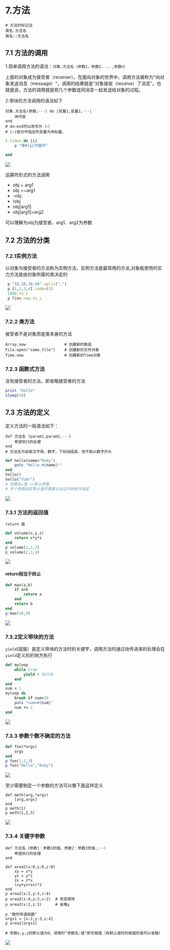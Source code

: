 # 7.方法

```text
# 方法的标记法
类名.方法名
类名::方法名
```

## 7.1 方法的调用

1.简单调用方法的语法：`对象.方法名（参数1，参数2，...,参数n）`

上面的对象成为接受者（receiver）。在面向对象的世界中，调用方法被称为"向对象发送消息（message）"，调用的结果就是“对象接收（receive）了消息”。也就是说，方法的调用就是把几个参数连同消息一起发送给对象的过程。

2.带块的方法调用的语法如下

```text
对象.方法名(参数，···) do |变量1,变量2,···|
    块内容
end
# do~end可以改写为｛~｝
# |~|部分中指定的变量为块标量。
```

```ruby
5.times do |i|
	p "第#{i}次循环"
	
end
```

![](../.gitbook/assets/image%20%28122%29.png)

运算符形式的方法调用

* obj + arg1
* obj =~arg1
* -obj
* !obj
* obj\[arg1\]
* obj\[arg1\]=arg2

可以理解为obj为接受者，arg1、arg2为参数

## 7.2 方法的分类

### 7.2.1实例方法

以对象为接受者的方法称为实例方法，实例方法是最常用的方法,对象能使用的实力方法是由对象所属的类决定的

```ruby
 p "10,20,30,40".split(",")
 p [1,2,3,4].index(2)
 1000.to_s
 p Time.now.to_s
```

![](../.gitbook/assets/image%20%2837%29.png)

### 7.2.2 类方法

接受者不是对象而是类本身的方法

```text
Array.new                 # 创建新的数组
File.open("some_file")    # 创建新的文件对象
Time.now                  # 创建新的Time对象
```

### 7.2.3 函数式方法

没有接受者的方法，即省略接受者的方法

```ruby
print "hello"
sleep(10)
```

## 7.3 方法的定义

定义方法的一般语法如下：

```text
def 方法名 (param1,param2,···)
    希望执行的处理
end
# 方法名可由英文字母，数字，下划线组成，但不能以数字开头
```

```ruby
def hello(name="Ruby")  
	puts "Hello #{name}!"
end
hello()
hello("Yubr")
# 参数名=值 =>默认参数
# 多个参数指定默认值时需要从右边开始依次指定
```

![](../.gitbook/assets/image%20%2880%29.png)

### 7.3.1 方法的返回值

`return 值`

```ruby
def volume(x,y,z)
	return x*y*z
end
p volume(1,2,3)
p volume(2,3,4)
```

![](../.gitbook/assets/image%20%28137%29.png)

#### return相当于终止

```ruby
def max(a,b)
	if a>b 
		return a
	end
	return b 
end
p max(10,9)

```

![](../.gitbook/assets/image%20%2842%29.png)

### 7.3.2定义带块的方法

`yield`\(屈服）是定义带块的方法时的关键字，调用方法时通过块传进来的处理会在`yield`定义的的地方执行

```ruby
def myloop
	while true
		yield # 执行块
	end
end
num = 1
myloop do
	break if num>10
	puts "num=#{num}"
	num += 2
end
```

![](../.gitbook/assets/image%20%2887%29.png)

### 7.3.3 参数个数不确定的方法

```ruby
def foo(*args)
	args
end
p foo(1,2,3)
p foo("Hello","Ruby")
```

![](../.gitbook/assets/image%20%28126%29.png)

至少需要制定一个参数的方法可以像下面这样定义

```text
def meth(arg,*args)
	[arg,args]
end
p meth(1)
p meth(1,2,3)
```

![](../.gitbook/assets/image%20%2826%29.png)

### 7.3.4 关键字参数

```text
def 方法名（参数1：参数1的值，参数2：参数2的值,···）
    希望执行的处理
end
```

```text
def area2(x:0,y:0,z:0)
	xy = x*y
	yz = y*z
	zx = z*x
	(xy+yz+zx)*2
end
p area2(x:2,y:3,z:4)
p area2(z:4,y:3,x:2)  # 改变顺序
p area2(x:2,z:3)	  # 省略y

p "散列传递函数"
args1 = {x:2,y:3,z:4}
p area2(args1)

# 参数x,y,z的默认值为0，调用时"参数名:值"即可赋值（有默认值时的赋值的值可以省略）
```

![](../.gitbook/assets/image.png)

